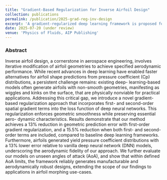 ```yaml
---
title: "Gradient-Based Regularization for Inverse Airfoil Design"
collection: publications
permalink: /publication/2025-grad-reg-inv-design
excerpt: 'A gradient-regularized deep learning framework is proposed for inverse airfoil design, enforcing geometric smoothness through spatial derivatives while preserving aerodynamic accuracy.'
date: 2025-07-20 (under review)
venue: 'Physics of Fluids, AIP Publishing'
---
```


### Abstract
Inverse airfoil design, a cornerstone in aerospace engineering, involves iterative modification of airfoil geometries to achieve specified aerodynamic performance. While recent advances in deep learning have enabled faster alternatives for airfoil shape predictions from pressure coefficient (Cp) distributions, a persistent challenge remains: existing deep-
learning-based models often generate airfoils with non-smooth geometries, manifesting as wiggles and kinks on the surface, that are physically nonviable for practical applications. Addressing this critical gap, we introduce a novel gradient-based regularization approach that incorporates first- and second-order spatial gradient terms into the loss function of deep neural networks. This regularization enforces geometric smoothness while preserving essential aero- dynamic characteristics. Results demonstrate that our method achieves a 13% reduction in geometric prediction error with first-order gradient regularization, and a 15.5% reduction when both first- and second-order terms are included, compared to baseline deep learning frameworks. Furthermore, airfoils generated yield pressure coefficient distributions with a 13% lower error relative to vanilla deep neural network (DNN) models, underscoring the aerodynamic fidelity of our approach. We further evaluate our models on unseen angles of attack (AoA), and show that within defined AoA limits, the framework reliably generates manufacturable and aerodynamically robust designs, extending the scope of our findings to applications in airfoil morphing use-cases.
